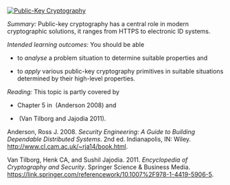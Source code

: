 [![Public-Key 
Cryptography](https://img.youtube.com/vi/jP5yI9VN8cM/hqdefault.jpg)](https://youtu.be/jP5yI9VN8cM) 

*Summary:* Public-key cryptography has a central role in modern
cryptographic solutions, it ranges from HTTPS to electronic ID systems.

*Intended learning outcomes:* You should be able

-   to *analyse* a problem situation to determine suitable properties
    and

-   to *apply* various public-key cryptography primitives in suitable
    situations determined by their high-level properties.

*Reading:* This topic is partly covered by

-   Chapter 5 in  (Anderson 2008) and

-    (Van Tilborg and Jajodia 2011).

Anderson, Ross J. 2008. *Security Engineering: A Guide to Building
Dependable Distributed Systems*. 2nd ed. Indianapolis, IN: Wiley.
<http://www.cl.cam.ac.uk/~rja14/book.html>.

Van Tilborg, Henk CA, and Sushil Jajodia. 2011. *Encyclopedia of
Cryptography and Security*. Springer Science & Business Media.
<https://link.springer.com/referencework/10.1007%2F978-1-4419-5906-5>.

